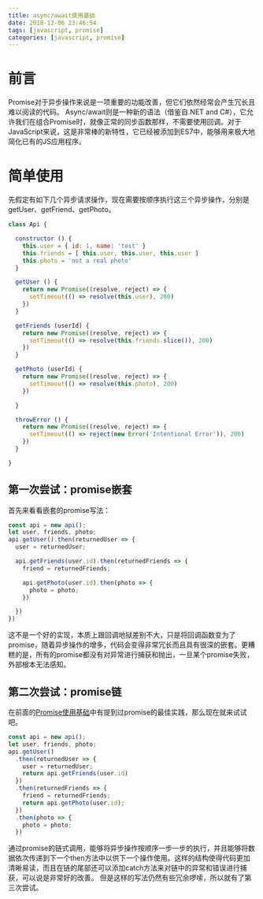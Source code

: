 ```yaml
---
title: async/await使用基础
date: 2018-12-06 23:46:54
tags: [javascript, promise]
categories: [javascript, promise]
---
```


# 前言 

  Promise对于异步操作来说是一项重要的功能改善，但它们依然经常会产生冗长且难以阅读的代码。
  Async/await则是一种新的语法（借鉴自.NET and C#），它允许我们在组合Promise时，就像正常的同步函数那样，不需要使用回调。对于JavaScript来说，这是非常棒的新特性，它已经被添加到ES7中，能够用来极大地简化已有的JS应用程序。

<!--more-->

# 简单使用

先假定有如下几个异步请求操作，现在需要按顺序执行这三个异步操作，分别是getUser、getFriend、getPhoto。

```javascript
class Api {

  constructor () {
    this.user = { id: 1, name: 'test' }
    this.friends = [ this.user, this.user, this.user ]
    this.photo = 'not a real photo'
  }

  getUser () {
    return new Promise((resolve, reject) => {
      setTimeout(() => resolve(this.user), 200)
    })
  }

  getFriends (userId) {
    return new Promise((resolve, reject) => {
      setTimeout(() => resolve(this.friends.slice()), 200)
    })
  }

  getPhoto (userId) {
    return new Promise((resolve, reject) => {
      setTimeout(() => resolve(this.photo), 200)
    })

  }

  throwError () {
    return new Promise((resolve, reject) => {
      setTimeout(() => reject(new Error('Intentional Error')), 200)
    })
  }

}
```

## 第一次尝试：promise嵌套

首先来看看嵌套的promise写法：
```javascript
const api = new api();
let user, friends, photo;
api.getUser().then(returnedUser => {
  user = returnedUser;

  api.getFriends(user.id).then(returnedFriends => {
    friend = returnedFriends;

    api.getPhoto(user.id).then(photo => {
      photo = photo;
    })

  })
})
```
这不是一个好的实现，本质上跟回调地狱差别不大，只是将回调函数变为了promise，随着异步操作的增多，代码会变得非常冗长而且具有很深的嵌套。更糟糕的是，所有的promise都没有对异常进行捕获和抛出，一旦某个promise失败，外部根本无法感知。

## 第二次尝试：promise链

在前面的[Promise使用基础](https://insaneblue.github.io/2018/04/16/Promise%E4%BD%BF%E7%94%A8%E5%9F%BA%E7%A1%80/)中有提到过promise的最佳实践，那么现在就来试试吧。

```javascript
const api = new api();
let user, friends, photo;
api.getUser()
  .then(returnedUser => {
    user = returnedUser;
    return api.getFriends(user.id)
  })
  .then(returnedFriends => {
    friend = returnedFriends;
    return api.getPhoto(user.id);
  })
  .then(photo => {
    photo = photo;
  })
```

通过promise的链式调用，能够将异步操作按顺序一步一步的执行，并且能够将数据依次传递到下一个then方法中以供下一个操作使用。这样的结构使得代码更加清晰易读，而且在链的尾部还可以添加catch方法来对链中的异常和错误进行捕获，可以说是非常好的改善。
但是这样的写法仍然有些冗余啰嗦，所以就有了第三次尝试。
